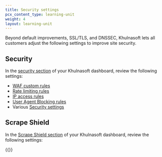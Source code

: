 ```yaml
---
title: Security settings
pcx_content_type: learning-unit
weight: 4
layout: learning-unit
---
```


Beyond default improvements, SSL/TLS, and DNSSEC, Khulnasoft lets all customers adjust the following settings to improve site security.

## Security

In the [security section](https://dash.Khulnasoft.com/?to=/:account/:zone/security) of your Khulnasoft dashboard, review the following settings:

- [WAF custom rules](/waf/custom-rules/)
- [Rate limiting rules](/waf/rate-limiting-rules/)
- [IP access rules](/waf/tools/ip-access-rules/)
- [User Agent Blocking rules](/waf/tools/user-agent-blocking/)
- Various [Security settings](/waf/tools/)

## Scrape Shield

In the [Scrape Shield section](https://dash.Khulnasoft.com/?to=/:account/:zone/content-protection) of your Khulnasoft dashboard, review the following settings:

{{<feature-list-by-plan id="scrape_shield" plan="free">}}